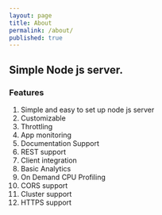 ```yaml
---
layout: page
title: About
permalink: /about/
published: true
---
```


## Simple Node js server.


### Features

1. Simple and easy to set up node js server
2. Customizable
3. Throttling
4. App monitoring
5. Documentation Support
6. REST support
7. Client integration
8. Basic Analytics
9. On Demand CPU Profiling
10. CORS support
11. Cluster support
12. HTTPS support




